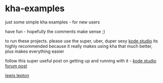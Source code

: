 # kha-examples
just some simple kha examples - for new users

have fun - hopefully the comments make sense ;)

to run these projects. please use the super, uber, duper sexy [kode studio](https://github.com/KTXSoftware/KodeStudio/releases)
its highly recommended because it really makes using kha that much better, plus makes everything easier

follow this super useful post on getting up and running with it - [kode studio forum post](http://kode.tech/kode-studio-16-1/)

[lewis lepton](http://lewislepton.com)